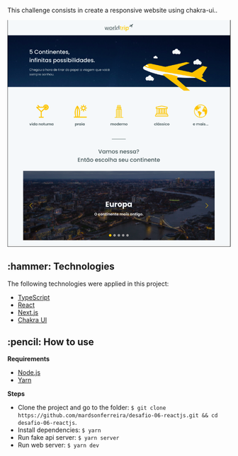 <p align="left">This challenge consists in create a responsive website using chakra-ui..</p>

<p align="center">
  <img src="https://github.com/mardsonferreira/desafio-06-reactjs/blob/main/.github/preview.png" />
</p>

<h2>:hammer: Technologies</h2>

<p> The following technologies were applied in this project:</p>
<ul> 
  <li> <a href="https://www.typescriptlang.org/"> TypeScript </a> </li>
  <li> <a href="https://reactjs.org/"> React </a> </li>
  <li> <a href="https://nextjs.org/"> Next.js </a> </li>
  <li> <a href="https://chakra-ui.com/"> Chakra UI </a> </li>
</ul>

<h2>:pencil: How to use</h2>

**Requirements**
 - <a href="https://nodejs.org/en/download/">Node.js</a>
 - <a href="https://yarnpkg.com/">Yarn</a>

**Steps**
 - Clone the project and go to the folder: `$ git clone https://github.com/mardsonferreira/desafio-06-reactjs.git && cd desafio-06-reactjs`.
 - Install dependencies: `$ yarn`
 - Run fake api server: `$ yarn server`
 - Run web server: `$ yarn dev`
